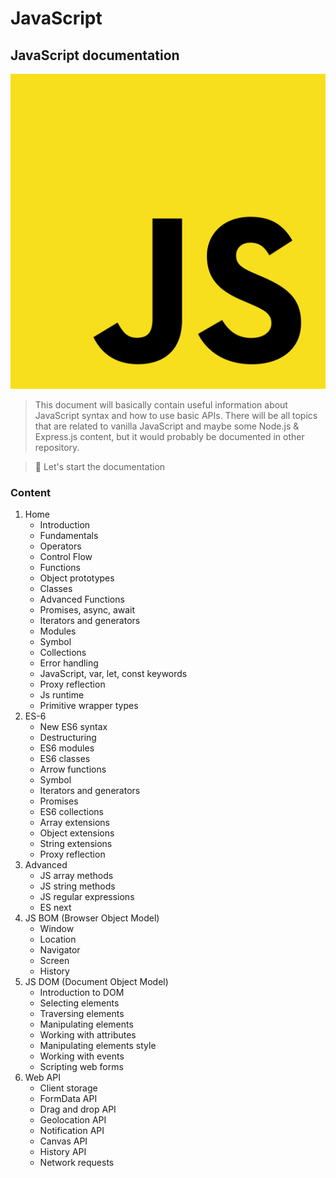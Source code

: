 # JavaScript

## JavaScript documentation

<img src="/__assets/images/JSlogo.png" alt="JS logo">

> This document will basically contain useful information about JavaScript syntax and how to use basic APIs. There will be all topics that are related to vanilla JavaScript and maybe some Node.js & Express.js content, but it would probably be documented in other repository.

> :memo: Let's start the documentation

### Content

1. Home
    - Introduction
    - Fundamentals
    - Operators
    - Control Flow
    - Functions
    - Object prototypes
    - Classes
    - Advanced Functions
    - Promises, async, await
    - Iterators and generators
    - Modules
    - Symbol
    - Collections
    - Error handling
    - JavaScript, var, let, const keywords
    - Proxy reflection
    - Js runtime
    - Primitive wrapper types
2. ES-6
    - New ES6 syntax
    - Destructuring
    - ES6 modules
    - ES6 classes
    - Arrow functions
    - Symbol
    - Iterators and generators
    - Promises
    - ES6 collections
    - Array extensions
    - Object extensions
    - String extensions
    - Proxy reflection
3. Advanced
    - JS array methods
    - JS string methods
    - JS regular expressions
    - ES next
4. JS BOM (Browser Object Model)
    - Window
    - Location
    - Navigator
    - Screen
    - History
5. JS DOM (Document Object Model)
    - Introduction to DOM
    - Selecting elements
    - Traversing elements
    - Manipulating elements
    - Working with attributes
    - Manipulating elements style
    - Working with events
    - Scripting web forms
6. Web API
    - Client storage
    - FormData API
    - Drag and drop API
    - Geolocation API
    - Notification API
    - Canvas API
    - History API
    - Network requests

